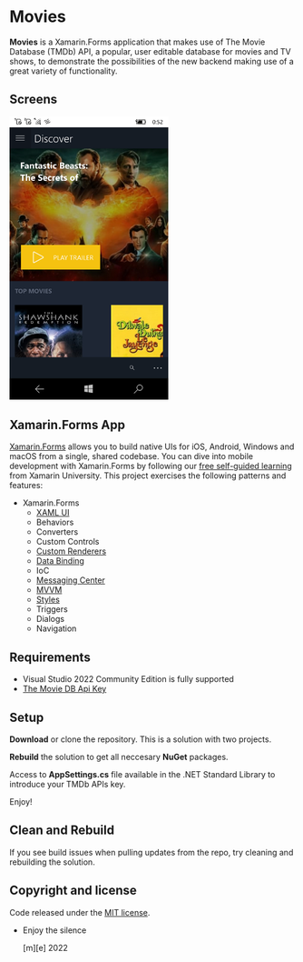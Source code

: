 # Movies

**Movies** is a Xamarin.Forms application that makes use of The Movie Database (TMDb) API, 
a popular, user editable database for movies and TV shows, to demonstrate the possibilities 
of the new backend making use of a great variety of functionality.

## Screens

<img src="Images/screenshot.png" alt="Movies" Width="280" />

## Xamarin.Forms App 

[Xamarin.Forms](https://www.xamarin.com/forms) allows you to build native UIs for iOS, 
Android, Windows and macOS from a single, shared codebase. 
You can dive into mobile development with Xamarin.Forms by following our 
[free self-guided learning](https://university.xamarin.com/classes/track/self-guided) 
from Xamarin University. This project exercises the following patterns and features:

* Xamarin.Forms
  * [XAML UI](https://developer.xamarin.com/guides/xamarin-forms/xaml/xaml-basics/)
  * Behaviors
  * Converters
  * Custom Controls
  * [Custom Renderers](https://developer.xamarin.com/guides/xamarin-forms/custom-renderer/)
  * [Data Binding](https://developer.xamarin.com/guides/xamarin-forms/xaml/xaml-basics/data_binding_basics/)
  * IoC
  * [Messaging Center](https://developer.xamarin.com/guides/xamarin-forms/messaging-center/)
  * [MVVM](https://developer.xamarin.com/guides/xamarin-forms/xaml/xaml-basics/data_bindings_to_mvvm/)
  * [Styles](https://developer.xamarin.com/guides/xamarin-forms/user-interface/styles/)
  * Triggers
  * Dialogs
  * Navigation
  


## Requirements

* Visual Studio 2022 Community Edition is fully supported
* [The Movie DB Api Key](https://www.themoviedb.org/documentation/api)

## Setup

**Download** or clone the repository. This is a solution with two projects.

**Rebuild** the solution to get all neccesary **NuGet** packages.

Access to **AppSettings.cs** file available in the .NET Standard Library to introduce your TMDb APIs key.

Enjoy!

 
## Clean and Rebuild

If you see build issues when pulling updates from the repo, try cleaning and rebuilding the solution.


## Copyright and license

Code released under the [MIT license](https://opensource.org/licenses/MIT).

- Enjoy the silence

  [m][e] 2022
